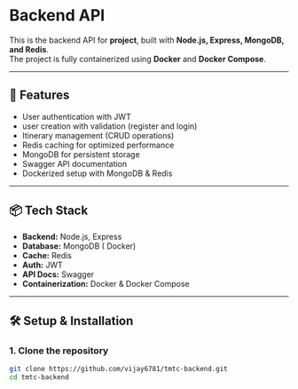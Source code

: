 # Backend API

This is the backend API for **project**, built with **Node.js, Express, MongoDB, and Redis**.  
The project is fully containerized using **Docker** and **Docker Compose**.

---

## 🚀 Features
- User authentication with JWT
- user creation with validation (register and login)
- Itinerary management (CRUD operations)
- Redis caching for optimized performance
- MongoDB for persistent storage
- Swagger API documentation
- Dockerized setup with MongoDB & Redis

---

## 📦 Tech Stack
- **Backend:** Node.js, Express
- **Database:** MongoDB ( Docker)
- **Cache:** Redis
- **Auth:** JWT
- **API Docs:** Swagger
- **Containerization:** Docker & Docker Compose

---

## 🛠️ Setup & Installation

### 1. Clone the repository
```bash
git clone https://github.com/vijay6781/tmtc-backend.git
cd tmtc-backend
